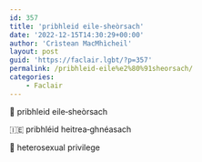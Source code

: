 ```yaml
---
id: 357
title: 'pribhleid eile‑sheòrsach'
date: '2022-12-15T14:30:29+00:00'
author: 'Crìstean MacMhìcheil'
layout: post
guid: 'https://faclair.lgbt/?p=357'
permalink: /pribhleid-eile%e2%80%91sheorsach/
categories:
    - Faclair
---
```


&#x1f3f4;&#xe0067;&#xe0062;&#xe0073;&#xe0063;&#xe0074;&#xe007f; pribhleid eile‑sheòrsach

&#x1f1ee;&#x1f1ea; pribhléid heitrea‑ghnéasach

&#x1f3f4;&#xe0067;&#xe0062;&#xe0065;&#xe006e;&#xe0067;&#xe007f; heterosexual privilege